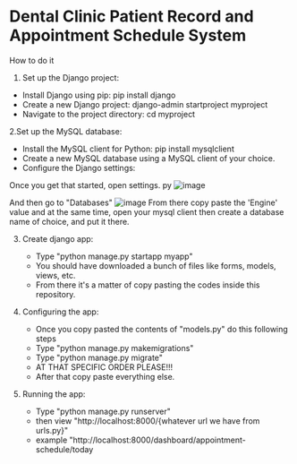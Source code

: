 # Dental Clinic Patient Record and Appointment Schedule System
How to do it
1. Set up the Django project:
  - Install Django using pip: pip install django
  - Create a new Django project: django-admin startproject myproject
  - Navigate to the project directory: cd myproject

2.Set up the MySQL database:
  - Install the MySQL client for Python: pip install mysqlclient
  - Create a new MySQL database using a MySQL client of your choice.
  - Configure the Django settings:

Once you get that started, open settings. py
![image](https://github.com/shiroochan143/DRS/assets/108950973/24e063a2-fa56-4e5b-bc27-b704d63d1da3)

And then go to "Databases"
![image](https://github.com/shiroochan143/DRS/assets/108950973/b98e57c2-9639-4595-827b-83445ab144e0)
From there copy paste the 'Engine' value and at the same time, open your mysql client then create a database name of choice, and put it there.

3. Create django app:
   - Type "python manage.py startapp myapp"
   - You should have downloaded a bunch of files like forms, models, views, etc.
   - From there it's a matter of copy pasting the codes inside this repository.

4. Configuring the app:
   - Once you copy pasted the contents of "models.py" do this following steps
   - Type "python manage.py makemigrations"
   - Type "python manage.py migrate"
   - AT THAT SPECIFIC ORDER PLEASE!!!
   - After that copy paste everything else.
  
5. Running the app:
   - Type "python manage.py runserver"
   - then view "http://localhost:8000/{whatever url we have from urls.py}"
   - example "http://localhost:8000/dashboard/appointment-schedule/today
